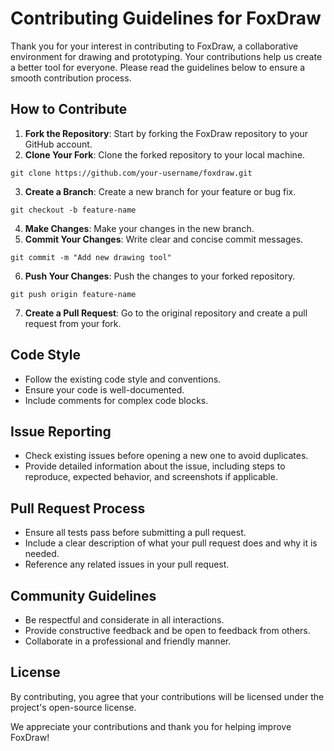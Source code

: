 # Contributing Guidelines for FoxDraw
Thank you for your interest in contributing to FoxDraw, a collaborative environment for drawing and prototyping. Your contributions help us create a better tool for everyone. Please read the guidelines below to ensure a smooth contribution process.

## How to Contribute
1. **Fork the Repository**: Start by forking the FoxDraw repository to your GitHub account.
2. **Clone Your Fork**: Clone the forked repository to your local machine.
```
git clone https://github.com/your-username/foxdraw.git
```
3. **Create a Branch**: Create a new branch for your feature or bug fix.
 ```
git checkout -b feature-name
```
4. **Make Changes**: Make your changes in the new branch.
5. **Commit Your Changes**: Write clear and concise commit messages.
```
git commit -m "Add new drawing tool"
```
6. **Push Your Changes**: Push the changes to your forked repository.
 ```
git push origin feature-name
```
7. **Create a Pull Request**: Go to the original repository and create a pull request from your fork.
## Code Style
- Follow the existing code style and conventions.
- Ensure your code is well-documented.
- Include comments for complex code blocks.
## Issue Reporting
- Check existing issues before opening a new one to avoid duplicates.
- Provide detailed information about the issue, including steps to reproduce, expected behavior, and screenshots if applicable.
## Pull Request Process
- Ensure all tests pass before submitting a pull request.
- Include a clear description of what your pull request does and why it is needed.
- Reference any related issues in your pull request.
## Community Guidelines
- Be respectful and considerate in all interactions.
- Provide constructive feedback and be open to feedback from others.
- Collaborate in a professional and friendly manner.
## License
By contributing, you agree that your contributions will be licensed under the project's open-source license.

We appreciate your contributions and thank you for helping improve FoxDraw!
